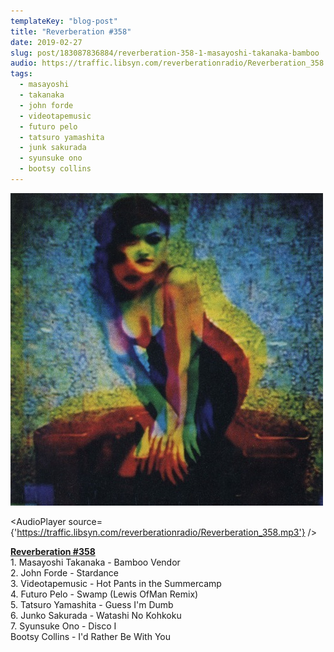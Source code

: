 ```yaml
---
templateKey: "blog-post"
title: "Reverberation #358"
date: 2019-02-27
slug: post/183087836884/reverberation-358-1-masayoshi-takanaka-bamboo
audio: https://traffic.libsyn.com/reverberationradio/Reverberation_358.mp3
tags:
  - masayoshi
  - takanaka
  - john forde
  - videotapemusic
  - futuro pelo
  - tatsuro yamashita
  - junk sakurada
  - syunsuke ono
  - bootsy collins
---
```


![Reverberation #358](../images/85e2b475401f4c2b96a9d97462848474b9241dab125b1bd5836a970e36c3fa1f.jpg)

<AudioPlayer source={'https://traffic.libsyn.com/reverberationradio/Reverberation_358.mp3'} />

<p><a href="https://traffic.libsyn.com/reverberationradio/Reverberation_358.mp3"><b>Reverberation #358</b></a><br />1. Masayoshi Takanaka - Bamboo Vendor<br />2. John Forde - Stardance<br />3. Videotapemusic - Hot Pants in the Summercamp<br />4. Futuro Pelo - Swamp (Lewis OfMan Remix)<br />5. Tatsuro Yamashita - Guess I'm Dumb<br />6. Junko Sakurada - Watashi No Kohkoku<br />7. Syunsuke Ono - Disco I<br />Bootsy Collins - I'd Rather Be With You</p>

